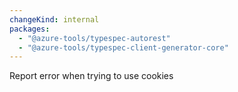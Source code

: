```yaml
---
changeKind: internal
packages:
  - "@azure-tools/typespec-autorest"
  - "@azure-tools/typespec-client-generator-core"
---
```


Report error when trying to use cookies
